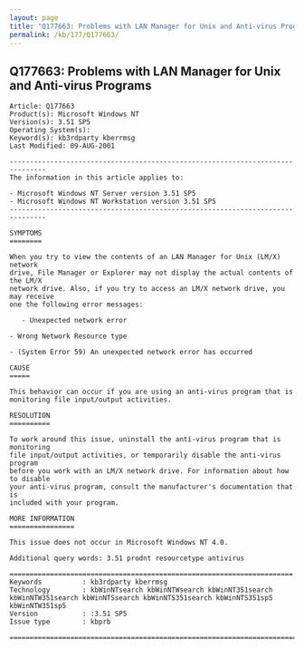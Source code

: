 ```yaml
---
layout: page
title: "Q177663: Problems with LAN Manager for Unix and Anti-virus Programs"
permalink: /kb/177/Q177663/
---
```


## Q177663: Problems with LAN Manager for Unix and Anti-virus Programs

	Article: Q177663
	Product(s): Microsoft Windows NT
	Version(s): 3.51 SP5
	Operating System(s): 
	Keyword(s): kb3rdparty kberrmsg
	Last Modified: 09-AUG-2001
	
	-------------------------------------------------------------------------------
	The information in this article applies to:
	
	- Microsoft Windows NT Server version 3.51 SP5 
	- Microsoft Windows NT Workstation version 3.51 SP5 
	-------------------------------------------------------------------------------
	
	SYMPTOMS
	========
	
	When you try to view the contents of an LAN Manager for Unix (LM/X) network
	drive, File Manager or Explorer may not display the actual contents of the LM/X
	network drive. Also, if you try to access an LM/X network drive, you may receive
	one the following error messages:
	
	   - Unexpected network error
	
	- Wrong Network Resource type
	
	- (System Error 59) An unexpected network error has occurred
	
	CAUSE
	=====
	
	This behavior can occur if you are using an anti-virus program that is
	monitoring file input/output activities.
	
	RESOLUTION
	==========
	
	To work around this issue, uninstall the anti-virus program that is monitoring
	file input/output activities, or temporarily disable the anti-virus program
	before you work with an LM/X network drive. For information about how to disable
	your anti-virus program, consult the manufacturer's documentation that is
	included with your program.
	
	MORE INFORMATION
	================
	
	This issue does not occur in Microsoft Windows NT 4.0.
	
	Additional query words: 3.51 prodnt resourcetype antivirus
	
	======================================================================
	Keywords          : kb3rdparty kberrmsg 
	Technology        : kbWinNTsearch kbWinNTWsearch kbWinNT351search kbWinNTW351search kbWinNTSsearch kbWinNTS351search kbWinNTS351sp5 kbWinNTW351sp5
	Version           : :3.51 SP5
	Issue type        : kbprb
	
	=============================================================================
	
